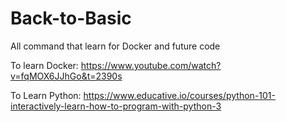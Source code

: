 # Back-to-Basic

All command that learn for Docker and future code 

To learn Docker: https://www.youtube.com/watch?v=fqMOX6JJhGo&t=2390s

To Learn Python: https://www.educative.io/courses/python-101-interactively-learn-how-to-program-with-python-3
